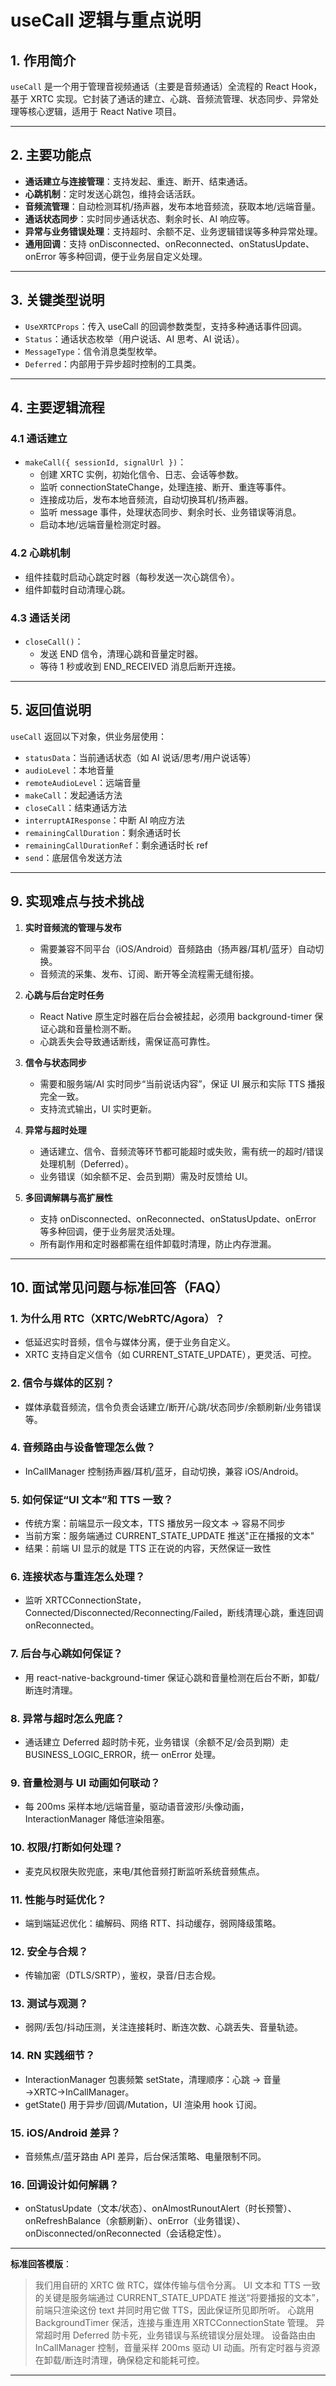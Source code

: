 # useCall 逻辑与重点说明

## 1. 作用简介

`useCall` 是一个用于管理音视频通话（主要是音频通话）全流程的 React Hook，基于 XRTC 实现。它封装了通话的建立、心跳、音频流管理、状态同步、异常处理等核心逻辑，适用于 React Native 项目。

---

## 2. 主要功能点

- **通话建立与连接管理**：支持发起、重连、断开、结束通话。
- **心跳机制**：定时发送心跳包，维持会话活跃。
- **音频流管理**：自动检测耳机/扬声器，发布本地音频流，获取本地/远端音量。
- **通话状态同步**：实时同步通话状态、剩余时长、AI 响应等。
- **异常与业务错误处理**：支持超时、余额不足、业务逻辑错误等多种异常处理。
- **通用回调**：支持 onDisconnected、onReconnected、onStatusUpdate、onError 等多种回调，便于业务层自定义处理。

---

## 3. 关键类型说明

- `UseXRTCProps`：传入 useCall 的回调参数类型，支持多种通话事件回调。
- `Status`：通话状态枚举（用户说话、AI 思考、AI 说话）。
- `MessageType`：信令消息类型枚举。
- `Deferred`：内部用于异步超时控制的工具类。

---

## 4. 主要逻辑流程

### 4.1 通话建立

- `makeCall({ sessionId, signalUrl })`：
  - 创建 XRTC 实例，初始化信令、日志、会话等参数。
  - 监听 connectionStateChange，处理连接、断开、重连等事件。
  - 连接成功后，发布本地音频流，自动切换耳机/扬声器。
  - 监听 message 事件，处理状态同步、剩余时长、业务错误等消息。
  - 启动本地/远端音量检测定时器。

### 4.2 心跳机制

- 组件挂载时启动心跳定时器（每秒发送一次心跳信令）。
- 组件卸载时自动清理心跳。

### 4.3 通话关闭

- `closeCall()`：
  - 发送 END 信令，清理心跳和音量定时器。
  - 等待 1 秒或收到 END_RECEIVED 消息后断开连接。

---

## 5. 返回值说明

`useCall` 返回以下对象，供业务层使用：

- `statusData`：当前通话状态（如 AI 说话/思考/用户说话等）
- `audioLevel`：本地音量
- `remoteAudioLevel`：远端音量
- `makeCall`：发起通话方法
- `closeCall`：结束通话方法
- `interruptAIResponse`：中断 AI 响应方法
- `remainingCallDuration`：剩余通话时长
- `remainingCallDurationRef`：剩余通话时长 ref
- `send`：底层信令发送方法

---

## 9. 实现难点与技术挑战

1. **实时音频流的管理与发布**

   - 需要兼容不同平台（iOS/Android）音频路由（扬声器/耳机/蓝牙）自动切换。
   - 音频流的采集、发布、订阅、断开等全流程需无缝衔接。

2. **心跳与后台定时任务**

   - React Native 原生定时器在后台会被挂起，必须用 background-timer 保证心跳和音量检测不断。
   - 心跳丢失会导致通话断线，需保证高可靠性。

3. **信令与状态同步**

   - 需要和服务端/AI 实时同步“当前说话内容”，保证 UI 展示和实际 TTS 播报完全一致。
   - 支持流式输出，UI 实时更新。

4. **异常与超时处理**

   - 通话建立、信令、音频流等环节都可能超时或失败，需有统一的超时/错误处理机制（Deferred）。
   - 业务错误（如余额不足、会员到期）需及时反馈给 UI。

5. **多回调解耦与高扩展性**

   - 支持 onDisconnected、onReconnected、onStatusUpdate、onError 等多种回调，便于业务层灵活处理。
   - 所有副作用和定时器都需在组件卸载时清理，防止内存泄漏。

---

## 10. 面试常见问题与标准回答（FAQ）

### 1. 为什么用 RTC（XRTC/WebRTC/Agora）？

- 低延迟实时音频，信令与媒体分离，便于业务自定义。
- XRTC 支持自定义信令（如 CURRENT_STATE_UPDATE），更灵活、可控。

### 2. 信令与媒体的区别？

- 媒体承载音频流，信令负责会话建立/断开/心跳/状态同步/余额刷新/业务错误等。

### 4. 音频路由与设备管理怎么做？

- InCallManager 控制扬声器/耳机/蓝牙，自动切换，兼容 iOS/Android。

### 5. 如何保证“UI 文本”和 TTS 一致？

- 传统方案：前端显示一段文本，TTS 播放另一段文本 → 容易不同步
- 当前方案：服务端通过 CURRENT_STATE_UPDATE 推送"正在播报的文本"
- 结果：前端 UI 显示的就是 TTS 正在说的内容，天然保证一致性

### 6. 连接状态与重连怎么处理？

- 监听 XRTCConnectionState，Connected/Disconnected/Reconnecting/Failed，断线清理心跳，重连回调 onReconnected。

### 7. 后台与心跳如何保证？

- 用 react-native-background-timer 保证心跳和音量检测在后台不断，卸载/断连时清理。

### 8. 异常与超时怎么兜底？

- 通话建立 Deferred 超时防卡死，业务错误（余额不足/会员到期）走 BUSINESS_LOGIC_ERROR，统一 onError 处理。

### 9. 音量检测与 UI 动画如何联动？

- 每 200ms 采样本地/远端音量，驱动语音波形/头像动画，InteractionManager 降低渲染阻塞。

### 10. 权限/打断如何处理？

- 麦克风权限失败兜底，来电/其他音频打断监听系统音频焦点。

### 11. 性能与时延优化？

- 端到端延迟优化：编解码、网络 RTT、抖动缓存，弱网降级策略。

### 12. 安全与合规？

- 传输加密（DTLS/SRTP），鉴权，录音/日志合规。

### 13. 测试与观测？

- 弱网/丢包/抖动压测，关注连接耗时、断连次数、心跳丢失、音量轨迹。

### 14. RN 实践细节？

- InteractionManager 包裹频繁 setState，清理顺序：心跳 → 音量 →XRTC→InCallManager。
- getState() 用于异步/回调/Mutation，UI 渲染用 hook 订阅。

### 15. iOS/Android 差异？

- 音频焦点/蓝牙路由 API 差异，后台保活策略、电量限制不同。

### 16. 回调设计如何解耦？

- onStatusUpdate（文本/状态）、onAlmostRunoutAlert（时长预警）、onRefreshBalance（余额刷新）、onError（业务错误）、onDisconnected/onReconnected（会话稳定性）。

---

**标准回答模版**：

> 我们用自研的 XRTC 做 RTC，媒体传输与信令分离。
> UI 文本和 TTS 一致的关键是服务端通过 CURRENT_STATE_UPDATE 推送“将要播报的文本”，前端只渲染这份 text 并同时用它做 TTS，因此保证所见即所听。
> 心跳用 BackgroundTimer 保活，连接与重连用 XRTCConnectionState 管理。
> 异常超时用 Deferred 防卡死，业务错误与系统错误分层处理。
> 设备路由由 InCallManager 控制，音量采样 200ms 驱动 UI 动画。所有定时器与资源在卸载/断连时清理，确保稳定和能耗可控。

---
